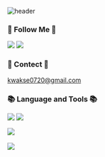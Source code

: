 ![header](https://capsule-render.vercel.app/api?type=waving&color=auto&height=200&section=header&text=Hyeall\'s%20Github&fontSize=90)
### 🌈 Follow Me 🌈
<a href="https://foremost-ox-dc1.notion.site/Hyeall-s-Blog-e196feb8724b4b11bfc07582a3f707c1"><img src="https://img.shields.io/badge/Tech%20Blog-000000?style=flat-square&logo=Notion&logoColor=white"/></a>
<a href="mailto:kwakse0720@gmail.com"><img src="https://img.shields.io/badge/Gmail-d14836?style=flat-square&logo=Gmail&logoColor=white"/></a>
### 🎨 Contect 🎨
kwakse0720@gmail.com
  

### 📚 Language and Tools 📚
<img src="https://img.shields.io/badge/Java-007396?style=flat-square&logo=Java&logoColor=white"/></a>
<img src="https://img.shields.io/badge/Python-3766AB?style=flat-square&logo=Python&logoColor=white"/></a>

<img src="https://github-readme-stats.vercel.app/api/top-langs/?username=HYEALL&layout=compact"><br><br>
<img src="https://github-readme-stats.vercel.app/api?username=HYEALL&show_icons=true">
<!--## 👋 Hyeall's Github 👋
**HYEALL/HYEALL** is a ✨ _special_ ✨ repository because its `README.md` (this file) appears on your GitHub profile.

Here are some ideas to get you started:

- 🔭 I’m currently working on ...
- 🌱 I’m currently learning ...
- 👯 I’m looking to collaborate on ...
- 🤔 I’m looking for help with ...
- 💬 Ask me about ...
- 📫 How to reach me: ...
- 😄 Pronouns: ...
- ⚡ Fun fact: ...
-->
